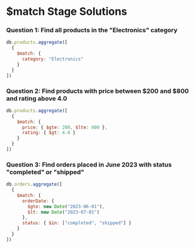 # \$match Stage Solutions

### Question 1: Find all products in the "Electronics" category

``` javascript
db.products.aggregate([
  {
    $match: {
      category: "Electronics"
    }
  }
])
```

### Question 2: Find products with price between \$200 and \$800 and rating above 4.0

``` javascript
db.products.aggregate([
  {
    $match: {
      price: { $gte: 200, $lte: 800 },
      rating: { $gt: 4.0 }
    }
  }
])
```

### Question 3: Find orders placed in June 2023 with status "completed" or "shipped"

``` javascript
db.orders.aggregate([
  {
    $match: {
      orderDate: {
        $gte: new Date("2023-06-01"),
        $lt: new Date("2023-07-01")
      },
      status: { $in: ["completed", "shipped"] }
    }
  }
])
```
